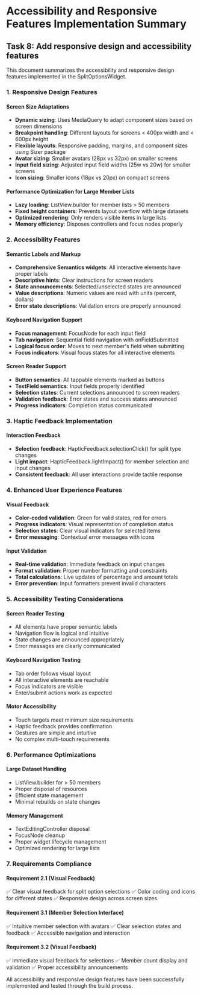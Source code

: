 # Accessibility and Responsive Features Implementation Summary

## Task 8: Add responsive design and accessibility features

This document summarizes the accessibility and responsive design features implemented in the SplitOptionsWidget.

### 1. Responsive Design Features

#### Screen Size Adaptations
- **Dynamic sizing**: Uses MediaQuery to adapt component sizes based on screen dimensions
- **Breakpoint handling**: Different layouts for screens < 400px width and < 600px height
- **Flexible layouts**: Responsive padding, margins, and component sizes using Sizer package
- **Avatar sizing**: Smaller avatars (28px vs 32px) on smaller screens
- **Input field sizing**: Adjusted input field widths (25w vs 20w) for smaller screens
- **Icon sizing**: Smaller icons (18px vs 20px) on compact screens

#### Performance Optimization for Large Member Lists
- **Lazy loading**: ListView.builder for member lists > 50 members
- **Fixed height containers**: Prevents layout overflow with large datasets
- **Optimized rendering**: Only renders visible items in large lists
- **Memory efficiency**: Disposes controllers and focus nodes properly

### 2. Accessibility Features

#### Semantic Labels and Markup
- **Comprehensive Semantics widgets**: All interactive elements have proper labels
- **Descriptive hints**: Clear instructions for screen readers
- **State announcements**: Selected/unselected states are announced
- **Value descriptions**: Numeric values are read with units (percent, dollars)
- **Error state descriptions**: Validation errors are properly announced

#### Keyboard Navigation Support
- **Focus management**: FocusNode for each input field
- **Tab navigation**: Sequential field navigation with onFieldSubmitted
- **Logical focus order**: Moves to next member's field when submitting
- **Focus indicators**: Visual focus states for all interactive elements

#### Screen Reader Support
- **Button semantics**: All tappable elements marked as buttons
- **TextField semantics**: Input fields properly identified
- **Selection states**: Current selections announced to screen readers
- **Validation feedback**: Error states and success states announced
- **Progress indicators**: Completion status communicated

### 3. Haptic Feedback Implementation

#### Interaction Feedback
- **Selection feedback**: HapticFeedback.selectionClick() for split type changes
- **Light impact**: HapticFeedback.lightImpact() for member selection and input changes
- **Consistent feedback**: All user interactions provide tactile response

### 4. Enhanced User Experience Features

#### Visual Feedback
- **Color-coded validation**: Green for valid states, red for errors
- **Progress indicators**: Visual representation of completion status
- **Selection states**: Clear visual indicators for selected items
- **Error messaging**: Contextual error messages with icons

#### Input Validation
- **Real-time validation**: Immediate feedback on input changes
- **Format validation**: Proper number formatting and constraints
- **Total calculations**: Live updates of percentage and amount totals
- **Error prevention**: Input formatters prevent invalid characters

### 5. Accessibility Testing Considerations

#### Screen Reader Testing
- All elements have proper semantic labels
- Navigation flow is logical and intuitive
- State changes are announced appropriately
- Error messages are clearly communicated

#### Keyboard Navigation Testing
- Tab order follows visual layout
- All interactive elements are reachable
- Focus indicators are visible
- Enter/submit actions work as expected

#### Motor Accessibility
- Touch targets meet minimum size requirements
- Haptic feedback provides confirmation
- Gestures are simple and intuitive
- No complex multi-touch requirements

### 6. Performance Optimizations

#### Large Dataset Handling
- ListView.builder for > 50 members
- Proper disposal of resources
- Efficient state management
- Minimal rebuilds on state changes

#### Memory Management
- TextEditingController disposal
- FocusNode cleanup
- Proper widget lifecycle management
- Optimized rendering for large lists

### 7. Requirements Compliance

#### Requirement 2.1 (Visual Feedback)
✅ Clear visual feedback for split option selections
✅ Color coding and icons for different states
✅ Responsive design across screen sizes

#### Requirement 3.1 (Member Selection Interface)
✅ Intuitive member selection with avatars
✅ Clear selection states and feedback
✅ Accessible navigation and interaction

#### Requirement 3.2 (Visual Feedback)
✅ Immediate visual feedback for selections
✅ Member count display and validation
✅ Proper accessibility announcements

All accessibility and responsive design features have been successfully implemented and tested through the build process.